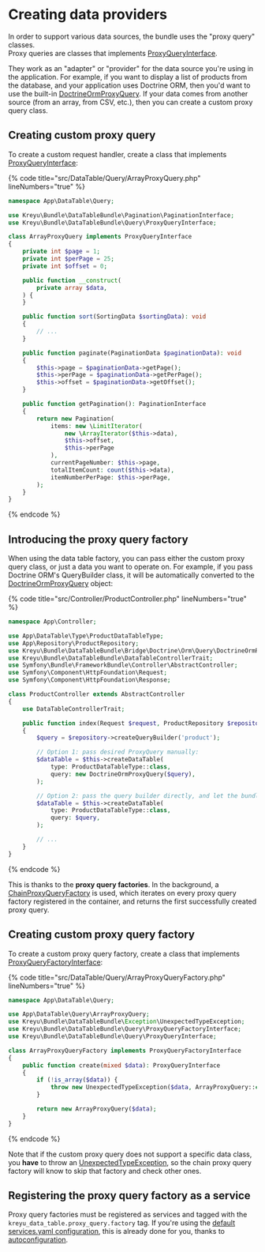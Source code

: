 # Creating data providers

In order to support various data sources, the bundle uses the "proxy query" classes.\
Proxy queries are classes that implements [ProxyQueryInterface](https://github.com/Kreyu/data-table-bundle/blob/main/src/Query/ProxyQueryInterface.php).

They work as an "adapter" or "provider" for the data source you're using in the application. For example, if you want to display a list of products from the database, and your application uses Doctrine ORM, then you'd want to use the built-in [DoctrineOrmProxyQuery](https://github.com/Kreyu/data-table-bundle/blob/main/src/Bridge/Doctrine/Orm/Query/DoctrineOrmProxyQuery.php). If your data comes from another source (from an array, from CSV, etc.), then you can create a custom proxy query class.

## Creating custom proxy query <a href="#creating-custom-proxy-query" id="creating-custom-proxy-query"></a>

To create a custom request handler, create a class that implements [ProxyQueryInterface](https://github.com/Kreyu/data-table-bundle/blob/main/src/Query/ProxyQueryInterface.php):

{% code title="src/DataTable/Query/ArrayProxyQuery.php" lineNumbers="true" %}
```php
namespace App\DataTable\Query;

use Kreyu\Bundle\DataTableBundle\Pagination\PaginationInterface;
use Kreyu\Bundle\DataTableBundle\Query\ProxyQueryInterface;

class ArrayProxyQuery implements ProxyQueryInterface
{
    private int $page = 1;
    private int $perPage = 25;
    private int $offset = 0;

    public function __construct(
        private array $data,
    ) {
    }

    public function sort(SortingData $sortingData): void
    {
        // ...
    }

    public function paginate(PaginationData $paginationData): void
    {
        $this->page = $paginationData->getPage();
        $this->perPage = $paginationData->getPerPage();
        $this->offset = $paginationData->getOffset();
    }

    public function getPagination(): PaginationInterface
    {
        return new Pagination(
            items: new \LimitIterator(
                new \ArrayIterator($this->data), 
                $this->offset, 
                $this->perPage
            ),
            currentPageNumber: $this->page,
            totalItemCount: count($this->data),
            itemNumberPerPage: $this->perPage,
        );
    }
}
```
{% endcode %}

## Introducing the proxy query factory <a href="#creating-the-proxy-query-factory" id="creating-the-proxy-query-factory"></a>

When using the data table factory, you can pass either the custom proxy query class, or just a data you want to operate on. For example, if you pass Doctrine ORM's QueryBuilder class, it will be automatically converted to the [DoctrineOrmProxyQuery](https://github.com/Kreyu/data-table-bundle/blob/main/src/Bridge/Doctrine/Orm/Query/DoctrineOrmProxyQuery.php) object:

{% code title="src/Controller/ProductController.php" lineNumbers="true" %}
```php
namespace App\Controller;

use App\DataTable\Type\ProductDataTableType;
use App\Repository\ProductRepository;
use Kreyu\Bundle\DataTableBundle\Bridge\Doctrine\Orm\Query\DoctrineOrmProxyQuery;
use Kreyu\Bundle\DataTableBundle\DataTableControllerTrait;
use Symfony\Bundle\FrameworkBundle\Controller\AbstractController;
use Symfony\Component\HttpFoundation\Request;
use Symfony\Component\HttpFoundation\Response;

class ProductController extends AbstractController
{
    use DataTableControllerTrait;

    public function index(Request $request, ProductRepository $repository): Response
    {
        $query = $repository->createQueryBuilder('product');

        // Option 1: pass desired ProxyQuery manually:
        $dataTable = $this->createDataTable(
            type: ProductDataTableType::class, 
            query: new DoctrineOrmProxyQuery($query),
        );

        // Option 2: pass the query builder directly, and let the bundle do the work:
        $dataTable = $this->createDataTable(
            type: ProductDataTableType::class, 
            query: $query,
        );

        // ...
    }
}
```
{% endcode %}

This is thanks to the **proxy query factories**. In the background, a [ChainProxyQueryFactory](https://github.com/Kreyu/data-table-bundle/blob/main/src/Query/ChainProxyQueryFactory.php) is used, which iterates on every proxy query factory registered in the container, and returns the first successfully created proxy query.

## Creating custom proxy query factory

To create a custom proxy query factory, create a class that implements [ProxyQueryFactoryInterface](https://github.com/Kreyu/data-table-bundle/blob/main/src/Query/ProxyQueryFactoryInterface.php):

{% code title="src/DataTable/Query/ArrayProxyQueryFactory.php" lineNumbers="true" %}
```php
namespace App\DataTable\Query;

use App\DataTable\Query\ArrayProxyQuery;
use Kreyu\Bundle\DataTableBundle\Exception\UnexpectedTypeException;
use Kreyu\Bundle\DataTableBundle\Query\ProxyQueryFactoryInterface;
use Kreyu\Bundle\DataTableBundle\Query\ProxyQueryInterface;

class ArrayProxyQueryFactory implements ProxyQueryFactoryInterface
{
    public function create(mixed $data): ProxyQueryInterface
    {
        if (!is_array($data)) {
            throw new UnexpectedTypeException($data, ArrayProxyQuery::class);
        }

        return new ArrayProxyQuery($data);
    }
}
```
{% endcode %}

Note that if the custom proxy query does not support a specific data class, you **have** to throw an [UnexpectedTypeException](https://github.com/Kreyu/data-table-bundle/blob/main/src/Exception/UnexpectedTypeException.php), so the chain proxy query factory will know to skip that factory and check other ones.

## Registering the proxy query factory as a service <a href="#registering-the-proxy-query-factory-as-a-service" id="registering-the-proxy-query-factory-as-a-service"></a>

Proxy query factories must be registered as services and tagged with the `kreyu_data_table.proxy_query.factory` tag. If you're using the [default services.yaml configuration](https://symfony.com/doc/current/service\_container.html#service-container-services-load-example), this is already done for you, thanks to [autoconfiguration](https://symfony.com/doc/current/service\_container.html#services-autoconfigure).
